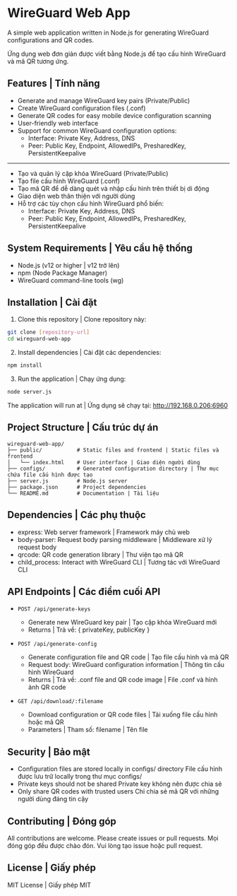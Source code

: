 # WireGuard Web App

A simple web application written in Node.js for generating WireGuard configurations and QR codes.

Ứng dụng web đơn giản được viết bằng Node.js để tạo cấu hình WireGuard và mã QR tương ứng.

## Features | Tính năng

- Generate and manage WireGuard key pairs (Private/Public)
- Create WireGuard configuration files (.conf)
- Generate QR codes for easy mobile device configuration scanning
- User-friendly web interface
- Support for common WireGuard configuration options:
  - Interface: Private Key, Address, DNS
  - Peer: Public Key, Endpoint, AllowedIPs, PresharedKey, PersistentKeepalive

---

- Tạo và quản lý cặp khóa WireGuard (Private/Public)
- Tạo file cấu hình WireGuard (.conf)
- Tạo mã QR để dễ dàng quét và nhập cấu hình trên thiết bị di động
- Giao diện web thân thiện với người dùng
- Hỗ trợ các tùy chọn cấu hình WireGuard phổ biến:
  - Interface: Private Key, Address, DNS
  - Peer: Public Key, Endpoint, AllowedIPs, PresharedKey, PersistentKeepalive

## System Requirements | Yêu cầu hệ thống

- Node.js (v12 or higher | v12 trở lên)
- npm (Node Package Manager)
- WireGuard command-line tools (wg)

## Installation | Cài đặt

1. Clone this repository | Clone repository này:
```bash
git clone [repository-url]
cd wireguard-web-app
```

2. Install dependencies | Cài đặt các dependencies:
```bash
npm install
```

3. Run the application | Chạy ứng dụng:
```bash
node server.js
```

The application will run at | Ứng dụng sẽ chạy tại: http://192.168.0.206:6960

## Project Structure | Cấu trúc dự án

```
wireguard-web-app/
├── public/           # Static files and frontend | Static files và frontend
│   └── index.html    # User interface | Giao diện người dùng
├── configs/          # Generated configuration directory | Thư mục chứa file cấu hình được tạo
├── server.js         # Node.js server
├── package.json      # Project dependencies
└── README.md         # Documentation | Tài liệu
```

## Dependencies | Các phụ thuộc

- express: Web server framework | Framework máy chủ web
- body-parser: Request body parsing middleware | Middleware xử lý request body
- qrcode: QR code generation library | Thư viện tạo mã QR
- child_process: Interact with WireGuard CLI | Tương tác với WireGuard CLI

## API Endpoints | Các điểm cuối API

- `POST /api/generate-keys`
  - Generate new WireGuard key pair | Tạo cặp khóa WireGuard mới
  - Returns | Trả về: { privateKey, publicKey }

- `POST /api/generate-config`
  - Generate configuration file and QR code | Tạo file cấu hình và mã QR
  - Request body: WireGuard configuration information | Thông tin cấu hình WireGuard
  - Returns | Trả về: .conf file and QR code image | File .conf và hình ảnh QR code

- `GET /api/download/:filename`
  - Download configuration or QR code files | Tải xuống file cấu hình hoặc mã QR
  - Parameters | Tham số: filename | Tên file

## Security | Bảo mật

- Configuration files are stored locally in configs/ directory
  File cấu hình được lưu trữ locally trong thư mục configs/
- Private keys should not be shared
  Private key không nên được chia sẻ
- Only share QR codes with trusted users
  Chỉ chia sẻ mã QR với những người dùng đáng tin cậy

## Contributing | Đóng góp

All contributions are welcome. Please create issues or pull requests.
Mọi đóng góp đều được chào đón. Vui lòng tạo issue hoặc pull request.

## License | Giấy phép

MIT License | Giấy phép MIT